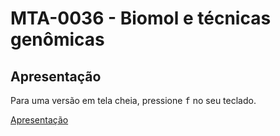 # MTA-0036 - Biomol e técnicas genômicas

## Apresentação

Para uma versão em tela cheia, pressione <kbd class="keybd">f</kbd> no seu teclado.

[Apresentação](presentation.html ':include :type=iframe width=100% height=600px')